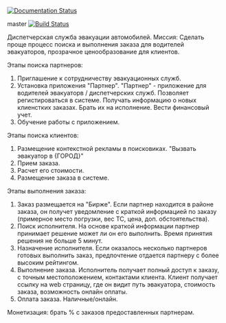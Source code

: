 [![Documentation Status](https://readthedocs.org/projects/gosevakuator/badge/?version=latest)](https://gosevakuator.readthedocs.io/en/latest/?badge=latest)

master [![Build Status](https://travis-ci.com/TransportSystems2/Backend.svg?branch=master)](https://travis-ci.com/TransportSystems2/Backend)

Диспетчерская служба эвакуации автомобилей.
Миссия: Сделать проще процесс поиска и выполнения заказа для водителей эвакуаторов, прозрачное ценообразование для клиентов. 

Этапы поиска партнеров:
1. Приглашение к сотрудничеству эвакуационных служб.
2. Установка приложения "Партнер". "Партнер" - приложение для водителей эвакуаторв / диспетчерских служб. Позволяет регистироваться в системе. Получать информацию о новых клиенстких заказах. Брать их на исполнение. Вести финансовый учет.  
3. Обучение работы с приложением.

Этапы поиска клиентов:
1. Размещение контекстной рекламы в поисковиках. "Вызвать эвакуатор в {ГОРОД}"
2. Прием заказа.
3. Расчет его стоимости.
4. Размещение заказа в системе.

Этапы выполнения заказа:
1. Заказ размещается на "Бирже". Если партнер находится в районе заказа, он получет уведомление с краткой информацией по заказу (примерное место погрузки, вес ТС, цена, доп. обстоятельства).
2. Поиск исполнителя. На основе краткой информации партнер принимает решение может ли он его выполнить. Время принятия решения не больше 5 минут.
3. Назначение исполнителя. Если оказалось несколько партнеров готовых выполнить заказ, предпочтение отдается партнеру с более высоким рейтингом.
4. Выполнение заказа. Исполнитель получает полный доступ к заказу, с точным местоположением, контактами клиента. Клиент получает ссылку на web страницу, где он видит путь эвакуатора, стоимость заказа, возможность онлайн оплаты.
5. Оплата заказа. Наличные/онлайн.

Монетизация: брать % с заказов предоставленных партнерам.
